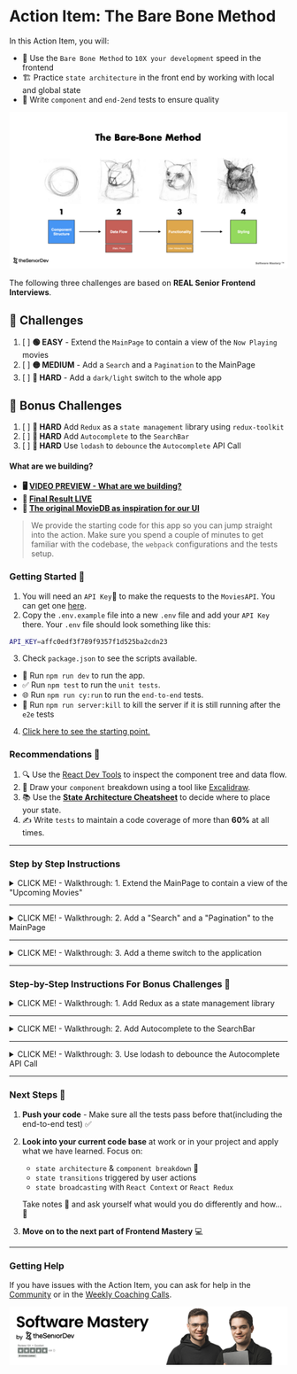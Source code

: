 # Action Item: The Bare Bone Method

In this Action Item, you will:

- 🧱 Use the `Bare Bone Method` to `10X your development` speed in the frontend
- 🏗️ Practice `state architecture` in the front end by working with local and global state
- 🧪 Write `component` and `end-2end` tests to ensure quality

![bare-bone-method](examples/the_bare_bone_method.jpeg)

The following three challenges are based on **REAL Senior Frontend Interviews**.

## 🚀 Challenges

1. [ ] **🟢 EASY** - Extend the `MainPage` to contain a view of the `Now Playing` movies
2. [ ] **🟡 MEDIUM** - Add a `Search` and a `Pagination` to the MainPage
3. [ ] **🔴 HARD** - Add a `dark/light` switch to the whole app

## 🎁 Bonus Challenges

1. [ ] **🔴 HARD** Add `Redux` as a `state management` library using `redux-toolkit`
2. [ ] **🔴 HARD** Add `Autocomplete` to the `SearchBar`
3. [ ] **🔴 HARD** Use `lodash` to `debounce` the `Autocomplete` API Call

#### What are we building?

- **🖥️ [VIDEO PREVIEW - What are we building?](https://www.loom.com/share/ccc78e8f7ce54dfcb198d5fd9531fa70)**
- **📌 [Final Result LIVE](https://bare-bone-final.netlify.app/)**
- **🎨 [The original MovieDB as inspiration for our UI](https://www.themoviedb.org/)**

> We provide the starting code for this app so you can jump straight into the action. Make sure you spend a couple of minutes to get familiar with the codebase, the `webpack` configurations and the tests setup.

### Getting Started 🚀

1. You will need an `API Key`🔑  to make the requests to the `MoviesAPI`. You can get one [here](https://developers.themoviedb.org/3/getting-started/introduction).
2. Copy the `.env.example` file into a new `.env` file and add your `API Key` there. Your `.env` file should look something like this:

```bash
API_KEY=affc0edf3f789f9357f1d525ba2cdn23
```

3. Check `package.json` to see the scripts available.

- 🚀 Run `npm run dev` to run the app.
- ✅ Run `npm test` to run the `unit tests`.
- 🌐 Run `npm run cy:run` to run the `end-to-end` tests.
- 🔌 Run `npm run server:kill` to kill the server if it is still running after the `e2e` tests

4. [Click here to see the starting point.](https://bare-bone-starting-point.netlify.app/)

### Recommendations 📝

1. 🔍 Use the [React Dev Tools](https://chrome.google.com/webstore/detail/react-developer-tools/fmkadmapgofadopljbjfkapdkoienihi?hl=en) to inspect the component tree and data flow.
2. 🎨 Draw your `component` breakdown using a tool like [Excalidraw](https://excalidraw.com/).
3. 📚 Use the **[State Architecture Cheatsheet](https://drive.google.com/file/d/1KtUkq7VfOjmAnH0jbrOScYQuI_7NZHCM/view?usp=sharing)** to decide where to place your state.
4. ✍️ Write `tests` to maintain a code coverage of more than **60%** at all times.

---

### Step by Step Instructions

<details closed>
<summary>CLICK ME! - Walkthrough: 1. Extend the MainPage to contain a view of the "Upcoming Movies"</summary>

### 1. 🟢 EASY - Extend the `MainPage` to contain a view of the `Upcoming` movies

![upcoming-movies](examples/solution_one/upcoming_movies.png)

### 📋 Acceptance Criteria 

1. The `MainPage` should display a section with the `Upcoming Movies` under the `Top Rated` section
2. The style should be the same as the [TrendingNow](src/components/TrendingNow.tsx) or [TopRated](TopRatedMovies.tsx) component - you can just copy one of them
3. Make sure you add the right `data-testid` selectors to make the `end-to-end` tests pass:
![task-one-test_ids](examples/solution_one/task_one_test_ids.png)

#### ✅ Check Your Progress 
You can check your progress by running the `end-to-end` tests for this feature like this:
```bash
npm run cy:task-one
```

##### 💡 **HINT:** Write `unit tests` to maintain a `test code coverage` of more than **60%** at all times. You can check the test coverage by running the following in the terminal: **npm run test:coverage**.

##### 💡 Hint: Use the `Bare Bone Method` :bone: to structure your component and data flow before styling. :art: [Check out how we do that here](https://community.theseniordev.com/c/software-mastery-2023/sections/33088/lessons/105114).

##### 💡 Hint: you might need to extend the [MovieApiClient](src/utils/MovieApiClient.ts) and add a method to fetch a list of the movies upcoming. Check out [the endpoint documentation here](https://developers.themoviedb.org/3/movies/get-upcoming).

### Step-By-Step Instructions - Task 1

#### 1. Copy the `TrendingNow.ts`

1. Change the file name to `UpcomingMovies.ts`
2. Add it to the bottom of [MainPage.tsx](src/views/MainPage.tsx)
3. Update the heading text to "Upcoming Movies" instead of "Trending Now"
5. Updated the content of the component including `data-testid` attributes and `aria-label` to "upcoming" instead of "trending"

#### 2. Add an API call for `upcoming` movies

1. Add a new method to the API client that can fetch the upcoming movies in [MovieApiClient.ts](src/utils/MovieApiClient.ts)
2. Copy and refactor the `getMovieListNowPlaying` method - check the [API Docs](https://developers.themoviedb.org/3/movies/get-upcoming)
3. Clean your code, write unit tests for your component and you are done

#### 3. Apply the `Bare Bone Method` to the component

Although you do not need to apply the `Bare Bone Method` in this first task, this is how it would look like:
![bare-bone-upcoming](examples/solution_one/bare-bone-upcoming.png)

And the in-depth state analysis:
![state-analysis-upcoming](examples/solution_one/error-loading-state-analysis.png)

Our final `Upcoming` component looks like this:
```jsx
import React, { useEffect, useState } from "react";
import styled from "styled-components";

import SimpleMovieCard from "./SimpleMovieCard";
import movieApiClient from "../utils/apiClient";
import { ErrorMessage, PageSection, SectionTitle } from "./styled";
import LoadingIndicator from "./styled/LoadingIndicator";

export default function UpcomingMovies() {
  const [movieListUpcoming, setMovieListUpcoming] = useState<Movie[] | null>(
    []
  );
  const [error, setFetchError] = useState<ApiError | null>(null);
  const [loading, setLoading] = useState<boolean>(true);

  useEffect(() => {
    const fetchMovies = async () => {
      try {
        setLoading(true);
        const data = await movieApiClient.getMovieListUpcoming();
        if ("message" in data) {
          setFetchError({ message: data.message, isError: true });
        } else {
          setMovieListUpcoming(data.results);
        }
      } catch (err) {
        setFetchError({ message: "An error occured.", isError: true });
      } finally {
        setLoading(false);
      }
    };

    fetchMovies();
  }, []);

  if (loading) {
    return (
      <PageSection aria-labelledby="upcoming-movies-now-heading">
        <SectionTitle>Upcoming Movies</SectionTitle>
        <UpcomingContainer>
          <LoadingIndicator data-testid="upcoming-movies-loading" />
        </UpcomingContainer>
      </PageSection>
    );
  }

  if (error) {
    return (
      <PageSection aria-labelledby="upcoming-movies-now-heading">
        <SectionTitle>Upcoming Movies</SectionTitle>
        <UpcomingContainer>
          <ErrorMessage
            data-testid="upcoming-movies-error-message"
            aria-live="polite"
          >
            {error.message}
          </ErrorMessage>
        </UpcomingContainer>
      </PageSection>
    );
  }

  return (
    <PageSection aria-labelledby="upcoming-movies-now-heading">
      <SectionTitle>Upcoming Movies</SectionTitle>
      <UpcomingContainer
        data-testid={"upcoming-movies-container"}
        aria-label="List of upcoming movies"
        role="list"
      >
        {movieListUpcoming?.map((mov) => (
          <SimpleMovieCard
            data-testid={`upcoming-movies-card-${mov.id}`}
            movie={mov}
            key={mov.id}
          />
        ))}
      </UpcomingContainer>
    </PageSection>
  );
}
```

#### 3. Write `unit tests` for your component to keep the `test code coverage` high.

You can check the tests in [src/components/TrendingNow.spec.tsx](src/components/TrendingNow.spec.tsx) as a starting point.

---

#### 🤖 A.I. Tooling Mastery 🤖

Use [ChatGPT](https://chat.openai.com/) to write unit tests, but make sure you proofread the result. Here is a recommended `GPT prompt`:

> Write unit tests for the following component using the AAA pattern, the Given > When > Then for test messages and aim for 100% test coverage: {Component Code HERE}

Use jest and the react-testing-library for the tests.

---

Once you are done, run the `unit` tests:
```bash
npm test
```

And the `end-to-end` tests:
```bash
npm run cy:task-one
```

![end-to-end-pass](examples/solution_one/end-to-end-passed.png)

⚠️ Make sure all the tests pass, commit, and push your code to the main branch.⚠️

#### Task 1 - Solution & Explanation:
- **🖥️ [VIDEO SOLUTION - Adding the Upcoming Movies](https://www.loom.com/share/0208c5f4a3934f48a401de821f4ec31e?sid=2c73f3c0-918d-4bbe-afd2-5cb352eb0dad)**
- **🗂️ [CODE SOLUTION - Adding the Upcoming Movies]** - `git checkout feature/solution-one`

#### 1.2 🎁 BONUS - Refactor and implement the `Container/Presentation Pattern` 🧠

By copying the existing `Trending` component we created a lot of duplicated code. In this bonus task, we will implement the `Container/Presentation Pattern` to reduce the amount of duplicated code:

**🧠 Container/Presentation Pattern:**
![container-presentation-pattern](examples/solution_one/bonus/container-presentation-pattern.png)

**🧠 Container/Presentation Implementation:**
![container-presentation-pattern](examples/solution_one/bonus/container-presentation-pattern-implementation.png)

Break the existing component into two:
- one responsible for fetching data, handling errors and the `loading` state
- another component responsible for displaying data

You can read more about the [container/presentation pattern here](https://www.patterns.dev/react/presentational-container-pattern/).

#### ✅ Check Your Progress 
Make sure the `end-to-end` tests still pass after the refactoring:
```bash
npm run cy:task-one-bonus
```

![task-one-bonus-tests](examples/solution_one/bonus/task-one-bonus-tests.png)

**💡 Tip: You will have to update the `unit tests` as you change the component structure but you do not need to change the `end-to-end tests`.**

**💡 Tip: You can reuse code further with a `custom hook` for `data fetching`.**

#### Solution: Task 1.2

Our `Presenter Component` looks like this:
```jsx
import React from "react";

import SimpleMovieCard from "./SimpleMovieCard";
import LoadingIndicator from "./styled/LoadingIndicator";

import {
  ErrorMessage,
  MovieSliderContainer,
  PageSection,
  SectionTitle,
} from "./styled";

interface MovieSliderProps {
  movieList?: Movie[];
  error?: ApiError | null;
  headingText: string;
  listType?: "upcoming" | "trending" | "top-rated";
  loading?: boolean;
}

export default function MovieSlider({
  movieList,
  error,
  headingText,
  listType,
  loading,
}: MovieSliderProps) {
  if (loading) {
    return (
      <PageSection aria-labelledby={`${listType}-movies-heading`}>
        <SectionTitle>{headingText}</SectionTitle>
        <MovieSliderContainer>
          <LoadingIndicator data-testid={`${listType}-movies-loading`} />
        </MovieSliderContainer>
      </PageSection>
    );
  }

  if (error) {
    return (
      <PageSection aria-labelledby={`${listType}-movies-now-heading`}>
        <SectionTitle>{headingText}</SectionTitle>
        <MovieSliderContainer>
          <ErrorMessage
            data-testid={`${listType}-movies-error-message`}
            aria-live="polite"
          >
            {error.message}
          </ErrorMessage>
        </MovieSliderContainer>
      </PageSection>
    );
  }

  return (
    <PageSection aria-labelledby={`${listType}-movies-heading}`}>
      <SectionTitle>{headingText}</SectionTitle>
      <MovieSliderContainer
        data-testid={`${listType}-movies-container`}
        aria-label={`List of ${movieList} movies`}
        role="list"
      >
        {movieList?.map((movie) => (
          <SimpleMovieCard
            movie={movie}
            key={movie.id}
            data-testid={`${listType}-movies-card-${movie.id}`}
          />
        ))}
      </MovieSliderContainer>
    </PageSection>
  );
}
```

And one of our `Container Component` looks like this:
```jsx
import React, { useEffect, useState } from "react";

import movieApiClient from "../utils/apiClient";
import MovieSlider from "./MovieSlider";

export default function TrendingNow() {
  const [movieListTrending, setMovieListTrending] = useState<Movie[]>(
    []
  );
  const [error, setFetchError] = useState<ApiError | null>(null);
  const [loading, setLoading] = useState<boolean>(true);

  useEffect(() => {
    const fetchMovies = async () => {
      try {
        setLoading(true);
        const data = await movieApiClient.getMovieListNowPlaying();
        if ("message" in data) {
          setFetchError({ message: data.message, isError: true });
        } else {
          setMovieListTrending(data.results);
        }
      } catch (err) {
        setFetchError({ message: "An error occured.", isError: true });
      } finally {
        setLoading(false);
      }
    };

    fetchMovies();
  }, []);

  return (
    <MovieSlider
      movieList={movieListTrending}
      headingText={"Trending Now"}
      error={error}
      loading={loading}
      listType={"trending"}
    />
  );
}
```

### Task 1.2 - Solution & Explanation:
- **🖥️ [VIDEO Explanation - Container/Presentation Pattern](https://www.loom.com/share/55f55bbfbf3a439bab96755ffe384446?sid=ac40e689-b7ee-4bc3-ad31-5d640a63b1bc)**
- **🗂️ [CODE SOLUTION - Container/Presentation Pattern]** - `git checkout feature/solution-one-extension`

</details>

---

<details closed>
<summary>CLICK ME! - Walkthrough: 2. Add a "Search" and a "Pagination" to the MainPage</summary>

### 2. 🟡 MEDIUM - Add a `Search` and a `Pagination` Component to the MainPage

### 📋 Acceptance Criteria 

##### 2.1. Add the missing parts and the functionality to the `SearchBar` component

- an `input` field where the users can type the name of the movie they want to search for
- a `button` that when pressed will cause a re-fetch of the movies that matched the search

[Click here to see the video review of the final feature.](https://www.loom.com/share/d5f5e64bd6b24aa489c88aea3934d180?sid=ba0aa210-2eba-43b8-ac20-8ca43800be3f)

![search-bar-final](examples/solution_two/search-component.png)

##### 2.2. Add a `Pagination` for the list of movies:

- the `pagination` should have a first, next, previous, and last `button`
- clicking on the buttons should cause a re-fetch of the right movie page

![pagination-final](examples/solution_two/pagination-component.png)

#### ✅ Check Your Progress 
Make sure the `end-to-end` tests for the `pagination` and `search` feature pass:
```bash
npm run cy:task-two-pagination
```

And:
```bash
npm run cy:task-two-search
```

##### 💡 Hint: take time to understand where the `pagination state` should live. You might need to "lift the state" to keep your components clean.

##### 💡 Hint: you will need to extend the [MovieApiClient](src/utils/MovieApiClient.ts) to fetch a certain page of movie results. Check out [the endpoint documentation here](https://developers.themoviedb.org/3/search/search-movies).

##### 💡 Hint: Write `unit tests` to maintain a `code coverage` of more than 60% at all times. You can check the test coverage by running the following in the terminal: `npm run test:coverage`.

### 👀 Solution: Task 2 - Add a `Search Component` and a `Pagination Component`

#### 2.1 Bare Bone Method for `Search` and `Pagination`

#### 2.1.1 Bare Bone for the `SearchBar`

![bare-bone-method-search-bar](examples/solution_two/search-bare-bone-method.png)

#### 2.1.2 Bare Bone for the `Pagination`
![pagination](examples/solution_two/pagination.png)
![bare-bone-method-pagination](examples/solution_two/pagination-bare-bone-method.png)

#### 2.1.3 Bare Bone Step 2 - Extracting State and Adding Functionality:
1. Identify the state:
  - **Things That Change** in the UI and synthesize the `essential` state
  - identify any `derived state` if needed

2. Identify the possible `state transitions` as a response to user events:
  - responses to user events like clicks on buttons, typing on input fields or forms submit
  - data lifecycle - fetching data from the `server`, managing the `loading` and `error` state

3. Identify any possible `side effects` need to be done when an `essential state` changes:
  - examples: updating `local storage`, updating cookies, etc
  - if your main framework is `React`, make sure you read ["You might not need an effect"](https://react.dev/learn/you-might-not-need-an-effect)
  - you can use libraries like [React Query](https://tanstack.com/query/v3/) or [useSwr](https://swr.vercel.app/) to avoid `useEffect` for data fetching

#### 2.1.4 Overall State Architecture
![big-picture-state-analysis](examples/solution_two/state-analysis-pagination-search.png)

#### 2.1.5 **🖥️ [VIDEO Explanation - Search & Pagination - Bare Bone Method](https://www.loom.com/share/830843b6dedc44b78e8aaf71efe35a22?sid=ed691a56-7adf-4e68-a996-a0a533cd4aa6)**

#### 2.2 Code Implementation of the `Pagination` and `Search`

##### 2.2.1 Lift the MovieList State to the `MainPage`
![state-lifting](examples/solution_two/lifting_up_state.png)
In [MainPage.tsx](./src/views/MainPage.tsx):
```diff
export default function MainPage() {
  ...
+ const [movieList, setMovieList] = useState<Movie[]>([]);
+ const [error, setFetchError] = useState<ApiError | null>();
+ const [loading, setLoading] = useState<boolean>(true);


+  async function getMovies() {
+    // Set loading to true before the request starts
+    setLoading(true);
+
+    // Fetch the movies from the api
+    const response = await movieApiClient.getMovieList();
+    if ("message" in response) {
+      setFetchError({
+        message: "An error ocurred while fetching the movies",
+        isError: true,
+      });
+    } else {
+      setMovieList(response.results);
+      setTotalPages(response.total_pages);
+    }
+
+    // Set loading to false after the request is finished
+    setLoading(false);
+  }
+
+  // Fetch the movies when the component mounts
+  useEffect(() => {
+    getMovies();
+  }, []);
```

And after that:
- remove the `movieList`, `loading`, and `error` states from the `MovieList` component
- pass `movieList`, `loading`, and `error` as props to the `MovieList` component

This is our new, stateless `MovieList` component:
```jsx
import React from "react";
import styled from "styled-components";

import MovieCard from "./MovieCard";
import { ErrorMessage } from "./styled";
import LoadingIndicator from "./styled/LoadingIndicator";

interface MovieListProps {
  movieList?: Movie[];
  error?: ApiError | null;
  loading?: boolean;
}

export default function MovieList({
  movieList,
  error,
  loading,
}: MovieListProps) {
  if (loading) {
    return (
      <MovieListContainer>
        <LoadingIndicator
          aria-live="polite"
          aria-busy={loading}
          data-testid="main-movie-list-loading"
        />
      </MovieListContainer>
    );
  }

  if (error) {
    return (
      <MovieListContainer>
        <ErrorMessage aria-live="polite" data-testid="main-movie-list-error">
          {error.message}
        </ErrorMessage>
      </MovieListContainer>
    );
  }

  return (
    <MovieListContainer>
      <MovieCardListWrapper role="list" data-testid="movie-list">
        {movieList?.map((movie) => <MovieCard movie={movie} key={movie.id} />)}
      </MovieCardListWrapper>
    </MovieListContainer>
  );
}
```

This is how the props will look like for `MovieList`:
```typescript
interface MovieListProps {
  movieList?: Movie[];
  loading?: boolean;
  error?: ApiError | null;
}
```

##### 2.2.2 Add the `searchTerm` state to `MainPage`:
In [MainPage.tsx](./src/views/MainPage.tsx):

```typescript
export default function MainPage() {
  ...
  const [searchText, setSearchText] = useState<string>("Star Wars");
```

##### 2.2.3 Add a `controlled` input field to the `SearchBar` component:

The `SearchBar` receives its state from its parent and it also receives state update functions that it can bind to user events like typing in the input field or clicking on the search button.

In [SearchBar.tsx](src/components/SearchBar.tsx) extend the `props`:
```typescript
interface SearchBarProps {
  value: string; 
  onChange: (text: string) => void;
  onButtonClick: () => void;
}
```

Our final `SearchBar` component looks like this:
```jsx
import React from "react";
import styled from "styled-components";

import { PrimaryButton } from "./styled";
import backgroundImage from "../assets/search-header.jpeg";

interface SearchBarProps {
  onChange: (text: string) => void;
  onButtonClick: () => void;
  value: string;
}

export default function SearchBar({
  onChange,
  onButtonClick,
  value,
}: SearchBarProps) {
  return (
    <SearchBarContainer>
      <SearchBarTitle>Welcome.</SearchBarTitle>
      <SearchBarSubTitle>
        Millions of movies, TV shows and people to discover. Explore now.
      </SearchBarSubTitle>
      <SearchWrapper>
        <SearchInput
          data-testid="search-input"
          value={value}
          onChange={(event: React.ChangeEvent<HTMLInputElement>) =>
            onChange(event.target.value)
          }
        ></SearchInput>
        <PrimaryButton
          data-testid="search-button"
          onClick={() => onButtonClick()}
        >
          Search
        </PrimaryButton>
      </SearchWrapper>
    </SearchBarContainer>
  );
}

// Styled Components Go At The Bottom
```

##### 2.3 Add State Changes(Transitions) on User Events

In [MainPage.tsx](src/views/MainPage.tsx) extend the props:
```jsx
  function onSearchButtonClick() {
    // what do we want to happen when the users click on the search button
    getMovies();
  }

  function onChangeSearchText(text: string) {
    // what do we want to happen when the user types in the input field
    setSearchText(text);
  }

  return(
    ...
    <SearchBar 
      onChange={onChangeSearchText} 
      value={searchText} 
      onButtonClick={onSearchButtonClick} 
      />
    ...
  )
```

And extend `getMovies` to use the `searchTerm`:
```diff
  async function getMovies(searchText:string) {
    // Set loading to true before the request starts
    setLoading(true);

    // Fetch the movies from the API
-    const response = await movieApiClient.getMovieList();
+    const response = await movieApiClient.getMovieList(searchText, 1);
    if ("message" in response) {
      setFetchError({
        message: "An error ocurred while fetching the movies",
        isError: true,
      });
    } else {
      setMovieList(response.results);
      setTotalPages(response.total_pages);
    }

    // Set loading to false after the request is finished
    setLoading(false);
  }

  // Fetch the movies when the component mounts
  useEffect(() => {
-    getMovies();
+    getMovies(searchText);
  }, []);

  // Update all the calls to getMovies()
  function onSearchButtonClick() {
-    getMovies();
+    getMovies(searchText);
  }
```

And extend the `getMovieListMethod` to accept `searchText`:
```typescript
  async getMovieList(
    searchText
  ): Promise<ApiResponse<Movie> | ApiError> {
    const url = `${this.apiUrl}/search/movie?query=${searchText}&page=1&api_key=${this.apiKey}`;
    return this.fetchFromApi<ApiResponse<Movie>>(url);
  }
```

**You can now test manually, that whenever you change the search text, you see new movies appear.**

##### 2.4 Add a `currentPage` state to the `MainPage` to model the `Pagination`:

We need both: 
- a `currentPage` state that can be changed by the user
- a `lastPage` state that comes from the `API`

```typescript
    const [currentPage, setCurrentPage] = useState<number>(currentPageParam);
    const [totalPages, setTotalPages] = useState<number>(1);
```

##### 2.5 Create a `Pagination` component:

###### `Pagination UI/UX`
- this is what you will usually receive from a designer or interview task
![pagination](examples/solution_two/pagination.png)

###### Bare Bone for the `Pagination`
![pagination-bare-bone](examples/solution_two/pagination-bare-bone-method.png)

1. Receives the value of 
  - `currentPage`
  - `lastPage`
  -  state transition for `currentPage` --> `onPageChange`

2. Renders the `<buttons>` that control the `pagination`:
  - next -> calls `onPageChange()` with `currentPage + 1`
  - prev -> calls `onPageChange()` with `currentPage - 1`
  - first -> calls `onPageChange()` with `1`
  - last -> calls `onPageChange()` with `lastPage`


Our final `Pagination` component looks like this:
```typescript
import React from "react";
import styled from "styled-components";

interface PaginationProps {
  currentPage: number;
  onPageChange: (page: number) => void;
  lastPage: number;
}

export default function Pagination({
  currentPage,
  onPageChange,
  lastPage,
}: PaginationProps) {
  return (
    <PaginationContainer>
      <PaginationButton
        data-testid="btn-first"
        disabled={currentPage === 1}
        onClick={() => onPageChange(1)}
      >
        first
      </PaginationButton>
      <PaginationButton
        data-testid="btn-previous"
        disabled={currentPage === 1}
        onClick={() => onPageChange(currentPage - 1)}
      >
        previous
      </PaginationButton>
      <PaginationNumber>{currentPage}</PaginationNumber>
      <PaginationButton
        data-testid="btn-next"
        disabled={currentPage === lastPage}
        onClick={() => onPageChange(currentPage + 1)}
      >
        next
      </PaginationButton>
      <PaginationButton
        data-testid="btn-last"
        disabled={currentPage === lastPage}
        onClick={() => onPageChange(lastPage)}
      >
        last
      </PaginationButton>
    </PaginationContainer>
  );
}

const PaginationNumber = styled.div`
  font-weight: 700;
  justify-content: center;
  font-size: 20px;
  align-items: center;
  padding-right: 20px;
  padding-left: 20px;
`;

const PaginationContainer = styled.div`
  display: flex;
  justify-content: center;
  max-width: 600px;
  margin: auto;
  align-items: center;
  padding-top: 20px;
`;


const PaginationButton = styled.button`
  height: 40px;
  display: flex;
  width: 200px;
  background-color: #0984e3;
  border-color: #0984e3;
  color: white;
  font-weight: 700;
  font-size: 0.8rem;
  justify-content: center;
  align-items: center;
  border-width: 0px;
  margin-right: 4px;
  margin-left: 4px;
  text-transform: uppercase;
  &:hover {
    background-color: #0984e3;
    cursor: pointer;
  }
  &:disabled {
    background-color: grey;
    cursor: normal;
  }
`;
```

Add the `Pagination` to the `MainPage` and pass down the props it needs:
```typescript
interface PaginationProps {
  currentPage: number;
  onPageChange: (page: number) => void;
  lastPage: number;
}
```

And update the user event handlers to reset the page when the users click on the search button:
```diff
  useEffect(() => {
-    getMovies(searchText);
+    getMovies(searchText, currentPage);
  }, []);

  function onSearchButtonClick() {
    // what do we want to happen when the users click on the search button
+    setCurrentPage(1);
-    getMovies(searchText);
+    getMovies(searchText, 1);
  }

  function onChangeSearchText(text: string) {
    // what do we want to happen when the user types in the input field
    setSearchText(text);
  }

+ function onPageChange(page: number) {
+   setCurrentPage(page);
+   getMovies(searchText, page);
+ }
```

Finally, update the `getMoviesFunction` to use `page` argument:
```diff
-  async function getMovies(searchText:string) {
+  async function getMovies(searchText:string, currentPage:number) {
    // Set loading to true before the request starts
    setLoading(true);

    // Fetch the movies from the API
-    const response = await movieApiClient.getMovieList(searchText);
+    const response = await movieApiClient.getMovieList(searchText, currentPage);
    if ("message" in response) {
      setFetchError({
        message: "An error ocurred while fetching the movies",
        isError: true,
      });
    } else {
      setMovieList(response.results);
      setTotalPages(response.total_pages);
    }

    // Set loading to false after the request is finished
    setLoading(false);
  }
```

And the API call in `MovieApiClient.tsx`:
```diff
  async getMovieList(
    searchText = "star wars",
    currentPage = 1
  ): Promise<ApiResponse<Movie> | ApiError> {
-    const url = `${this.apiUrl}/search/movie?query=${searchText}&page=1&api_key=${this.apiKey}`;
+    const url = `${this.apiUrl}/search/movie?query=${searchText}&page=${currentPage}&api_key=${this.apiKey}`;
    return this.fetchFromApi<ApiResponse<Movie>>(url);
  }
```

##### 2.6 Connect the `currentPage` and `searchTerm` to the URL

This is very useful when we want to send users to a page with prefilled search terms from let's say an email campaign. To achieve it we need to:

1. Read the `URL params` and seek initial values for our state parameters
2. Update the `URL params` when the `searchTerm` or the `currentPage` change

![app-url-parameters](examples/solution_two/url-examples.png)

###### 2.7.1 Read the URL params and use them as initial values
Reading the `URL `params` and setting initial values for our state parameters. In [MainPage.tsx](src/views/MainPage.tsx):
```diff
export default function MainPage() {
   // Getting the search params from the url
+  const [searchParams, setSearchParams] = useSearchParams();
+  const searchInputParam = searchParams.get("search") || "";
+  const currentPageParam = Number(searchParams.get("page")) || 1;

  // Use the params as initial values for our state
-  const [currentPage, setCurrentPage] = useState<number>(1);
-  const [searchText, setSearchText] = useState<string>("Star Wars");
+  const [currentPage, setCurrentPage] = useState<number>(currentPageParam);
+  const [searchText, setSearchText] = useState<string>(searchInputParam);

  const [movieList, setMovieList] = useState<Movie[]>([]);
  // REST of the component
```

###### 2.7.2 Update the `searchParams` when we fetch the movies to keep it synchronized. In [MainPage.tsx](src/views/MainPage.tsx):
```diff
  async function getMovies(searchText:string, currentPage:number) {
    // Set loading to true before the request starts
    setLoading(true);

    // Fetch the movies from the api
    const response = await movieApiClient.getMovieList(searchText, currentPage);
    if ("message" in response) {
      setFetchError({
        message: "An error ocurred while fetching the movies",
        isError: true,
      });
    } else {
      setMovieList(response.results);
      setTotalPages(response.total_pages);
    }

    // Set loading to false after the request is finished
    setLoading(false);

+   // Update the url with the new search params
+   setSearchParams({ search: searchText, page: currentPage.toString() });
  }
```

Our final `MainPage.tsx` component looks like this:
```jsx
import React, { useEffect, useState } from "react";
import { useSearchParams } from "react-router-dom";

import MovieList from "../components/MovieList";
import Pagination from "../components/Pagination";
import SearchBar from "../components/SearchBar";
import { PageContainer } from "../components/styled";
import movieApiClient from "../utils/apiClient";
import TrendingNow from "../components/TrendingNow";
import Upcoming from "../components/UpcomingMovies";
import TopRated from "../components/TopRatedMovies";

export default function MainPage() {
  // Getting the search params from the url
  const [searchParams, setSearchParams] = useSearchParams();
  const searchInputParam = searchParams.get("search") || "Star Wars";
  const currentPageParam = Number(searchParams.get("page")) || 1;

  const [currentPage, setCurrentPage] = useState<number>(currentPageParam);
  const [movieList, setMovieList] = useState<Movie[]>([]);
  const [error, setFetchError] = useState<ApiError | null>();
  const [loading, setLoading] = useState<boolean>(true);
  const [totalPages, setTotalPages] = useState<number>(1);
  const [searchText, setSearchText] = useState<string>(searchInputParam);

  async function getMovies() {
    // Set loading to true before the request starts
    setLoading(true);

    // Fetch the movies from the api
    const response = await movieApiClient.getMovieList(searchText, currentPage);
    if ("message" in response) {
      setFetchError({
        message: "An error ocurred while fetching the movies",
        isError: true,
      });
    } else {
      setMovieList(response.results);
      setTotalPages(response.total_pages);
    }

    // Set loading to false after the request is finished
    setLoading(false);

    // Update the url with the new search params
    setSearchParams({ search: searchText, page: currentPage.toString() });
  }

  // Fetch the movies when the component mounts
  useEffect(() => {
    getMovies();
  }, []);

  
  function onSearchButtonClick() {
    setCurrentPage(1);
    getMovies();
  }

  function onChangeSearchText(text: string) {
    setSearchText(text);
  }

  function onPageChange(page: number) {
    setCurrentPage(page);
    getMovies();
  }

  return (
    <PageContainer>
      <SearchBar onChange={onChangeSearchText} value={searchText} onButtonClick={onSearchButtonClick} />
      <MovieList movieList={movieList} error={error} loading={loading}/>
      <Pagination
        currentPage={currentPage}
        lastPage={totalPages}
        onPageChange={onPageChange}
      />
      <TrendingNow />
      <TopRated />
      <Upcoming/>
    </PageContainer>
  );
}
```

> Note: You might be tempted to use React Effects to simplify the state changes but beware you might not need an effect. This is important in live coding interviews with React, [make sure you read more about it here](https://react.dev/learn/you-might-not-need-an-effect).

###  🎁 Bonus: 2.7 Trigger Search on Enter

#### 📋 Acceptance Criteria 
- Enable users to initiate a search by pressing the `Enter` key in the search input field.

#### Solution
In your `SearchBar` component, add an `onKeyPress` event handler to the search input. Check if the pressed key is the Enter key.
If it is, trigger the search function.

```diff
// in the component
+const handleKeyPress = (event) => {
+  if (event.key === 'Enter') {
+    onButtonClick(); // TODO: you can change the prop name to onSearch
+  }
+};

// In the render method
<SearchInput
+  onKeyPress={handleKeyPress}
  // other props
/>
```

#### ✅ Check Your Progress 
Make sure the `end-to-end` tests for the `pagination` and `search` feature pass:
```bash
npm run cy:task-two-pagination
```

And:
```bash
npm run cy:task-two-search
```

**You will need to set the right `data-testid` attribute on the `UI` elements in order for the tests to pass. You can check the [pagination end-to-end test file](cypress/e2e/task_2_pagination.cy.ts) or the [search end-to-end test file](cypress/e2e/task_2_search_bar.cy.ts) to see the selectors used and add them to your components.**

### 👀 Task 2 - Code Solution & Video Explanation:
- **🖥️ [VIDEO Explanation - Search & Pagination - Bare Bone Method](https://www.loom.com/share/830843b6dedc44b78e8aaf71efe35a22?sid=63234811-909a-49fe-92e1-a2e30559bec8)**
- **🖥️ [VIDEO Explanation - Search & Pagination - Code Implementation](https://www.loom.com/share/9161fef05c0a491f9b7a22b88b338baf?sid=88ba61c8-40da-492d-836f-ce51cfdbde9c)**
- **🗂️ CODE SOLUTION - Search & Pagination** - `git checkout feature/solution-two`

</details>

---

<details closed>
<summary>CLICK ME! - Walkthrough: 3. Add a theme switch to the application</summary>

### 3. 🔴 HARD -  Add a global theme switch to the application

### 📋 Acceptance Criteria 

1. In the `Header`, add a dropdown that will change the theme of the whole website
2. All the components should switch color to match the `dark/light` mode
3. The theme choice should be persisted in `localStorage`
4. BONUS: use a `complex state machine` for the theme state like `useReducer`, `immer.js` or `x-state`

> Light-on-dark color scheme —also called black mode, dark mode, dark theme, night mode, or lights-out (mode)— is a color scheme that uses light-colored text, icons, and graphical user interface elements on a dark background. -- Wikipedia

https://www.loom.com/share/1ec3631f555f44e48c31be0813d3e41e?sid=806949da-c5d8-4ced-bfdc-7e3a4eca791c

![dark-mode-switch-final](examples/solution_three/header-with-toggle.png)

**Light Mode:**
![light-mode](examples/solution_three/light-mode.png)

**Dark Mode:**
![dark-mode](examples/solution_three/dark-mode.png)

#### ✅ Check Your Progress 
Make sure the `end-to-end` tests for the pagination feature pass:
```bash
npm run cy:task-three-theme
```

##### 💡 Hint: take time to understand where the state of the dark mode will live and how you will distribute it to all the components.

##### 💡 Hint: although we leave the choice up to you, we recommend a lightweight state management solution like `React.Context`.

### 👀 Solution: Task 3 - Add a Dark Mode Switch
We will start by analyzing what state we need to implement the feature and where the state should live.

![theme-state-analysis](examples/solution_three/theme-state-analysis.png)

### 3.1 🖥️ Bare Bone Method + State Analysis - Theme Switch
https://www.loom.com/share/1b4c35db1e44434c82f81a9b79dc1c43?sid=8771b4b4-b328-4e34-9942-24b8573d84e3

#### Solution Steps
1. Setup `React.Context` and Model the Theme
   - Make sure you read ["Before you use Context"](https://react.dev/learn/passing-data-deeply-with-context#before-you-use-context) to understand the drawbacks of `Context`
   - Check out [`React.Context` documentation](https://react.dev/learn/passing-data-deeply-with-context)
   - Choose a Data Structure for your `Theme`, see the one we chose below
   - Initialize and build a `Context Provider`(the root component that will contain the state that Context will broadcast)
2. Use `Context` to change the theme
   - connect an event handler(user clicks on toggle button) to a context action(toggle theme)
3. Connect components to `Context`
   - identify the components that need to change theme and connect them to context so they update when the state in Context changes
    
### 3.2  Detailed Code Examples
You can find the complete solution by switching to the solution branch: `git checkout feature/solution-three`

#### 1. Setup `React.Context`
1.0 Create a new folder `src/store` and a new file in it called `DarkModeContext.tsx`

1.1. Choose your main theme colors or just copy ours. In `src/store/DarkModeContext.tsx`:
```typescript
// Theme Names
export enum ThemeName {
  LIGHT = "light",
  DARK = "dark",
}

// The theme is composed of three colors
export type Theme = {
  foreground: string;
  background: string;
  background_secondary: string;
};

export const themeList: Record<string, Theme> = {
  light: {
    foreground: "#2d3436",
    background: "#dfe6e9",
    background_secondary: "#ffffff",
  },
  dark: {
    foreground: "#2d3436",
    background: "#2d3436",
    background_secondary: "#636e72",
  },
};
```

https://www.loom.com/share/ac3aab701bc843768cc52346d9bcee03?sid=5e42b6fa-d1f0-4f22-a866-8c06fc7eb937

![theme-state](examples/solution_three/theme_state.png)

1.2. Set up our `theme context`. We need two things for that:
   - the data/state that will live in the `context` - the active theme
   - a way to update that data/state
   - a provider component that will contain the state in Context

Video Review of the `React.Context` setup:
https://www.loom.com/share/fa9c3157cee3492286e9329ded12d822

1.2.1 Initial Declaration of the `Context`. In `src/store/DarkModeContext.tsx`:
```typescript
export const DarkModeContext = React.createContext({
  theme: themeList.light,
  toggleTheme: (): void => {},
});
```

1.2.2 Provider Declaration and State Initialization. In `src/store/DarkModeContext.tsx`
```jsx
// Context Provider Props
interface DarkModeProviderProps {
  props?: React.HTMLProps<HTMLElement>;
  children?: React.ReactNode;
}

// our Context Provider that will wrap our app
export default const DarkModeProvider: React.FC<DarkModeProviderProps> = ({ children }) => {
  // state is store here
  const [activeTheme, setActiveTheme] = useState(themeList.light);

  return (
    // State is broadcasted here by the provider
    <DarkModeContext.Provider
      value={{
        theme: activeTheme,
        toggleTheme: () => {
          if (activeTheme === themeList.dark) {
            setActiveTheme(themeList.light);
          } else {
            setActiveTheme(themeList.dark);
          }
        }
      }}
    >
      {children}
    </DarkModeContext.Provider>
  );
};
```
1.2.3 Add the provider at the root level of our component tree. In `App.tsx`:
```diff
import React from "react";
import { BrowserRouter as Router, Routes, Route } from "react-router-dom";

import MainPage from "./views/MainPage";
import MoviePage from "./views/MoviePage";
import Footer from "./components/Footer";
import Header from "./components/Header";
import AppContainer from "./components/styled/AppContainer";
import ScrollToTop from "./components/ScrollToTop";
+import DarkModeProvider from "./store/DarkModeContext";

export default function App() {
  return (
+    <DarkModeProvider>
      <AppContainer>
        <Router>
          <Header></Header>
          <Routes>
            <Route path="/" element={<MainPage />} />
            <Route path="/movie/:id" element={<MoviePage />}></Route>
          </Routes>
          <ScrollToTop />
        </Router>
        <Footer></Footer>
      </AppContainer>
+    </DarkModeProvider>
  );
}
```

Now, any component in our component tree can subscribe to Context and either receive the `theme` state or make changes to the state by calling `toggleTheme`.
#### 2. Use Context to Change the Theme
##### 2.1 Create a new toggle component and add it to the `Header`

We used the package [react-toggle](https://www.npmjs.com/package/react-toggle) to go faster. Make sure you also include the CSS styles of the package to get the exact look and feel. In `src/components` create a new file, `DarkModeToggle.tsx` and add to it:
```jsx
import React from "react";
import Toggle from "react-toggle";
import styled from "styled-components";
import "react-toggle/style.css"

export default function DarkModeToggle() {
  const context = useContext(DarkModeContext);

  return (
    <ToggleContainer>
      <Toggle
        data-testid="dark-mode-toggle"
      />
      <ToggleLabel>Dark Mode</ToggleLabel>
    </ToggleContainer>
  );
}

const ToggleContainer = styled.div`
  display: flex;
  justify-content: center;
  align-items: center;
`;

const ToggleLabel = styled.span`
  margin-left: 10px;
`;
```

The add the toggle to our `Header.tsx`:
```diff
export default function Header() {
  const {theme} = useContext(DarkModeContext);

  return (
    <HeaderContainer $backgroundColor={theme.foreground} $color={theme.foreground}>
      <HeaderWrapper role="navigation" aria-label="Movie App">
        <HeaderLink to="/">
          <HeaderHeading>The Movie App</HeaderHeading>
        </HeaderLink>
+        <DarkModeToggle></DarkModeToggle>
-        <HeaderLink
-          to="https://theseniordev.com"
-          target="_blank"
-          data-testid="header-logo"
-        >
-          <HeaderLogo src={logo} alt="theSeniorDev"></HeaderLogo>
-        </HeaderLink>
      </HeaderWrapper>
    </HeaderContainer>
  );
}
```

#####  2.2 Connect the Toggle to Context and make it change color when the theme is changed:
```diff
import React, { useContext } from "react";
import Toggle from "react-toggle";
import styled from "styled-components";
import "react-toggle/style.css"
+import { DarkModeContext, themeList } from "../store/context";

export default function DarkModeToggle() {
+ const context = useContext(DarkModeContext);

  return (
    <ToggleContainer>
      <Toggle
        data-testid="dark-mode-toggle"
+       defaultChecked={context.theme === themeList.dark}
+       onChange={context.toggleTheme}
      />
-     <ToggleLabel>Dark Mode</ToggleLabel>
+     <ToggleLabel $color={context.theme.background_secondary}>Dark Mode</ToggleLabel>
    </ToggleContainer>
  );
}

const ToggleContainer = styled.div`
  display: flex;
  justify-content: center;
  align-items: center;
`;

+interface ToggleLabelProps {
+  $color: string;
+}

+const ToggleLabel = styled.span<ToggleLabelProps>`
   margin-left: 10px;
+  color: ${(props) => props.$color};
`;
```

#### 3. Connect (styled)components to Context
Now that the theme switch works, we just need to connect to `Context` all the other components and make their styles dynamic. Not all components have to switch colors when a theme change happens.

**Here we leverage the `HOC` pattern and `JSS` to create dynamic components that can change styles depending on their props.**

**⚠️ You will need to use [transient props](https://styled-components.com/docs/api#transient-props) with `styled-components` so your custom props do not get passed down to the ReactDOM element as they are not native HTML props.** 

See an example with the `AppContainer`:

```typescript
import React, { useContext } from "react";
import styled from "styled-components";
import { DarkModeContext } from "../../store/context";

interface AppContainerRawProps {
  $backgroundColor: string;
}

const AppContainerRaw = styled.div<AppContainerRawProps>`
  display: flex;
  justify-content: center;
  align-items: center;
  flex-direction: column;
  background-color: ${(props) => props.$backgroundColor};
  margin-top: 68px;
`;

export default function AppContainer({
  children,
  ...props
}: React.ComponentPropsWithoutRef<"div">) {
  const context = useContext(DarkModeContext);
  return (
    <AppContainerRaw {...props} $backgroundColor={context.theme.background} data-testid="app-container">
      {children}
    </AppContainerRaw>
  );
}
```

### Solutions
- **🖥️ [VIDEO SOLUTION - 3.0 State Analysis](https://www.loom.com/share/1b4c35db1e44434c82f81a9b79dc1c43?sid=8771b4b4-b328-4e34-9942-24b8573d84e3)**
- **🖥️ [VIDEO SOLUTION - 3.1 Code Implementation Overview](https://www.loom.com/share/fa9c3157cee3492286e9329ded12d822)**
- **🗂️ CODE SOLUTION - Adding Dark Mode Switch - `git checkout feature/solution-three`**
</details>

---

### Step-by-Step Instructions For Bonus Challenges 🎁

<details closed>
<summary>CLICK ME! - Walkthrough: 1. Add Redux as a state management library</summary>

### 1. 🔴 HARD - Add `Redux` as a state management library

**Redux** was the first third-party library for **complex state management** in React. Here is a basic explanation of how it works:
![redux-basics](examples/solution_four/redux-essentials.gif)

Redux main elements:
- State - the state components can subscribe to
- Actions - actions are dispatched when a state update is needed
- Reducers - `pure functions` that compute the state transition/change to be made from the current state and the action

### 📋 Acceptance Criteria 
Follow the steps [here](https://redux-toolkit.js.org/tutorials/quick-start) to set up `redux-toolkit` for our application.

1. Create a new `store` for the theme
2. Connect the theme toggle to `Redux` instead of `React.Context`

https://www.loom.com/share/2bf459b933e845efaa43a05230ff2111?sid=877d12d4-6be1-4b81-9089-185f1781ba3e

#### ✅ Check Your Progress 
Make sure the `end-to-end` tests for the theme feature pass after switching the code to use `redux`:
```bash
npm run cy:task-three-theme
```

![state-analysis-redux](examples/react-redux-theme.png)

### Step by Step
1. Install `redux-toolkit`:

```bash
npm install @reduxjs/toolkit react-redux
```

2. Add a `Store` in [src/store/redux/store.ts]:

```typescript
import { configureStore } from "@reduxjs/toolkit";
import themeReducer from "./themeSlice";

export const store = configureStore({
  reducer: { themeReducer },
  devTools: process.env.NODE_ENV !== "production", // enable Redux DevTools
});

// Infer the `RootState` and `AppDispatch` types from the store itself
export type RootState = ReturnType<typeof store.getState>;
// Inferred type: {posts: PostsState, comments: CommentsState, users: UsersState}
export type AppDispatch = typeof store.dispatch;
```

And move the theme data to a specific file, `src/store/theme.ts`:
```typescript
export enum ThemeName {
  LIGHT = "light",
  DARK = "dark",
}

export type Theme = {
  name: ThemeName;
  foreground: string;
  background: string;
  background_secondary: string;
};

export const themeList: Record<string, Theme> = {
  light: {
    name: ThemeName.LIGHT,
    foreground: "#2d3436",
    background: "#dfe6e9",
    background_secondary: "#ffffff",
  },
  dark: {
    name: ThemeName.DARK,
    foreground: "#dfe6e9",
    background: "#2d3436",
    background_secondary: "#636e72",
  },
};
```

3. Add a `ThemeSlice` in [src/store/redux/themeReducer.ts]:
```typescript
import { createSlice } from "@reduxjs/toolkit";
import { Theme, ThemeName, themeList } from "../theme";

export interface ThemeState {
  theme: Theme;
}

const initialState: ThemeState = {
  theme: themeList.light,
};

export const themeSlice = createSlice({
  name: "theme",
  initialState,
  reducers: {
    toggleTheme: (state: ThemeState) => {
      // pure function
      if (state.theme.name === ThemeName.LIGHT) {
        state.theme = themeList.dark;
      } else {
        state.theme = themeList.light;
      }
    }
  }
});

// Action creators are generated for each case reducer function
export const { toggleTheme } = themeSlice.actions;

export default themeSlice.reducer;
```

And add the Redux `Provider` to your app so you can use it in your `Components`:

```diff
import MoviePage from "./views/MoviePage";
import Footer from "./components/Footer";
import Header from "./components/Header";
import { DarkModeContext, Theme, themeList, ThemeName } from "./store/context";
import { DarkModeContext } from "./store/context";
import AppContainer from "./components/styled/AppContainer";
import { Theme, themeList, ThemeName } from "./store/theme";

// redux
+ import { store } from "./store/reduxStore/store";
+ import { Provider } from "react-redux";

export default function App() {

  return (
+     <Provider store={store}>
        <AppContainer>
          <Header></Header>
          <Router>
            <Routes>
              <Route path="/" element={<MainPage />} />
              <Route path="/movie/:id" element={<MoviePage />}></Route>
            </Routes>
          </Router>
          <Footer></Footer>
        </AppContainer>
+     </Provider>
    </DarkModeContext.Provider>
  );
}
```

And use both `Actions` and the `Store` in your components. In [src/components/DarkModeToggle.tsx](src/components/DarkModeToggle.tsx):
```diff
import React, { useContext } from "react";
import Toggle from "react-toggle";
import styled from "styled-components";
_import { DarkModeContext, themeList, ThemeName } from "../store/context";
+import { useDispatch, useSelector } from "react-redux";
+import { themeList } from "../store/theme";
+import { ThemeState, toggleTheme } from "../store/redux/themeSlice";

export default function DarkModeToggle() {
- const { theme, toggleTheme } = useContext(DarkModeContext);
+  const theme = useSelector((state: ThemeState) => state.theme);
+  const dispatch = useDispatch();

  return (
    <ToggleContainer>
      <Toggle
-       defaultChecked={context.theme === themeList.dark}
+       defaultChecked={theme === themeList.dark}
        onChange={() => {
+          dispatch(toggleTheme());
        }}
      />
      ...
      <ToggleLabel>Dark Mode</ToggleLabel>
    </ToggleContainer>
  );
```

#### ✅ Check Your Progress 
Make sure the `end-to-end` tests for the theme feature pass after switching the code to use `redux`:
```bash
npm run cy:task-three-theme
```

#### 🧩 Solution
https://www.loom.com/share/8f131d4d4fd9417997293cd69483ccca?sid=d92f8aa8-f5f4-45d4-9865-157677c899de

You can see our solution on this branch:
```bash
git checkout feature/solution-four-react-redux
```
</details>

--- 

<details closed>
<summary>CLICK ME! - Walkthrough: 2. Add Autocomplete to the SearchBar</summary>

### 2. 🔴 HARD - Add Autocomplete to the SearchBar

### 📋 Acceptance Criteria 

2.1 Implement an autocomplete feature for the search input

- As the user types in the search field, show suggestions based on the input.
- The suggestions should be a list of movie titles fetched from the API.

https://www.loom.com/share/f12e7dd2e6a947bb977b3869941a820c?sid=9fdc73b9-aac0-418a-bfbf-2a4698799e8a

![autocomplete](examples/solution_five/autocomplete-example.gif)

#### Solution: Bonus Task 2.1 - Add Autocomplete

##### Bare Bone Method for the Autocomplete
![bare-bone-autocomplete](examples/solution_five/bare-bone-method-autocomplete.png)

https://www.loom.com/share/6ab5cfdaa2a64cbc80038060cebe9d7c?sid=966e0263-4816-4cd2-a7a0-67689f80542f

##### Step by Step
1. Modify the SearchBar component to include the new state variable `suggestions`, which will hold the list of suggested movie titles.
```typescript
  // In MainPage.tsx
  const [suggestions, setSuggestions] = useState<string[]>([]);
```

2. Create a new function `getSuggestions` in the MainPage component that will call the `MovieAPI` to fetch movie suggestions based on the current search text.
```typescript
  // In MainPage.tsx
  async function getSuggestions() {
    const response = await movieApiClient.getMovieList(searchText);
    if ("message" in response) {
      setFetchError({
        message: "An error ocurred while fetching the movies",
        isError: true,
      });
    } else {
      setSuggestions(response.results.map((movie) => movie.title));
    }
  }
```

3. Update the onChange handler in the `MainPage` to call `getSuggestions`
```typescript
 function onChangeSearchText(text: string) {
    if(text === "") {
      setSuggestions([]);
      setSearchText("");
    }else{
      setSearchText(text);
      getSuggestions();
    }
  }
```

4. Render the suggestions as a dropdown list below the search input field in the SearchBar component.
```jsx
  // In SearchBar.tsx
        <SearchInputWrapper>
          <SearchInput
            id="search-bar-input"
            data-testid="search-input"
            $color={context.theme.foreground}
            $backgroundColor={context.theme.background}
            value={value}
            onChange={(event) => onChange(event.target.value)}
            onKeyDown={handleKeyPress}
            placeholder="Search for a movie, tv show, person......"
            onKeyDownCapture={(event) => {
              onChange(event.currentTarget.value);
            }}
          ></SearchInput>
          {suggestions.length > 0 && (
            <SuggestionContainer ref={ref}>
              {suggestions.map((suggestion: string) => (
                <Suggestion
                  onClick={(() => (onSuggestionClick(suggestion)))}
                  key={suggestion}
                >
                  {suggestion}
                </Suggestion>
              ))}
            </SuggestionContainer>
          )}
        </SearchInputWrapper>
```

5. Ensure that selecting a suggestion updates the search text and triggers the movie search. Our final SearchBar component looks like this:
```tsx
import React, {
  ChangeEventHandler,
  useContext,
  useEffect,
  useRef,
  useState,
} from "react";
import styled from "styled-components";
import chroma from "chroma-js";

import PrimaryButton from "../components/styled/PrimaryButton";
import { DarkModeContext } from "../store/context";
import backgroundImage from "../assets/search-header.jpeg";

interface SearchBarProps {
  onButtonClick: () => void;
  onChange: (text: string) => void;
  value: string;
  suggestions: string[];
  setSuggestions: (suggestions: string[]) => void;
  onSuggestionClick: (suggestion: string) => void;
}

export default function SearchBar({
  onChange,
  onButtonClick,
  value,
  suggestions,
  setSuggestions,
  onSuggestionClick,
}: SearchBarProps) {
  const context = useContext(DarkModeContext);
  const ref = useRef<HTMLDivElement>(null);

  const handleKeyPress = (event: React.KeyboardEvent) => {
    if (event.key === "Enter") {
      onButtonClick();
    }
  };

  const onSuggestionsClick = (suggestion: string) => {
    onChange(suggestion);
    onButtonClick();
  }

  useEffect(() => {
    function handleClickOutside(event: MouseEvent) {
      // Type assertion to ensure the target is a Node
      const target = event.target as Node;
  
      if (ref.current && !ref.current.contains(target)) {
        setSuggestions([]);
      }
    }

    // Bind the event listener
    document.addEventListener("mousedown", handleClickOutside);
    return () => {
      // Unbind the event listener on clean up
      document.removeEventListener("mousedown", handleClickOutside);
    };
  }, [ref]);

  return (
    <SearchBarContainer>
      <SearchBarTitle color={"#dfe6e9"}>Welcome.</SearchBarTitle>
      <SearchBarSubTitle color={"#dfe6e9"}>
        Millions of movies, TV shows and people to discover. Explore now.
      </SearchBarSubTitle>
      <SearchWrapper>
        <SearchInputWrapper>
          <SearchInput
            id="search-bar-input"
            data-testid="search-input"
            $color={context.theme.foreground}
            $backgroundColor={context.theme.background}
            value={value}
            onChange={(event) => onChange(event.target.value)}
            onKeyDown={handleKeyPress}
            placeholder="Search for a movie, tv show, person......"
            onKeyDownCapture={(event) => {
              onChange(event.currentTarget.value);
            }}
          ></SearchInput>
          {suggestions.length > 0 && (
            <SuggestionContainer ref={ref}>
              {suggestions.map((suggestion: string) => (
                <Suggestion
                  onClick={(() => (onSuggestionClick(suggestion)))}
                  key={suggestion}
                >
                  {suggestion}
                </Suggestion>
              ))}
            </SuggestionContainer>
          )}
        </SearchInputWrapper>
        <PrimaryButton onClick={onButtonClick} data-testid="search-button">
          Search
        </PrimaryButton>
      </SearchWrapper>
    </SearchBarContainer>
  );
}

const Suggestion = styled.button`
  width: 100%;
  text-align: left;
  border: none;
  font-weight: 300;
  padding-bottom: 7px;
  padding-top: 7px;
  padding-left: 10px;
  &:hover {
    cursor: pointer;
    background-color: #6c5ce7;
    color: white;
  }
`;

const SuggestionContainer = styled.div`
  display: flex;
  justify-content: flex-start;
  flex-direction: column;
  position: absolute;
  top: 40px;
  width: calc(100% - 10px);
  border-radius: 5px;
  border: 1px solid grey;
`;

const SearchInputWrapper = styled.div`
  display: flex;
  justify-content: flex-start;
  flex-direction: column;
  position: relative;
  width: 100%;
`;

const SearchBarContainer = styled.div`
  height: 300px;
  display: flex;
  width: 100%;
  justify-content: center;
  align-items: flex-start;
  flex-direction: column;
  background-image: url("${backgroundImage}");
  background-size: cover;
  background-repeat: no-repeat;
  padding: 20px;
  box-sizing: border-box;
  margin-bottom: 20px;
`;

const SearchBarTitle = styled.h2`
  font-size: 3em;
  font-weight: 700;
  line-height: 1;
  color: ${(props) => props.color};
  margin-bottom: 10px;
`;

const SearchBarSubTitle = styled.h3`
  font-size: 1.8em;
  font-weight: 500;
  margin: 0;
  color: ${(props) => props.color};
  margin-bottom: 40px;
`;

interface SearchInputProps {
  $backgroundColor: string;
  $color: string;
}

const SearchInput = styled.input<SearchInputProps>`
  display: flex;
  border-radius: 0px;
  border-width: 1px;
  height: 40px;
  flex-grow: 1;
  padding: 0px;
  margin-right: 10px;
  padding-left: 10px;
  font-size: 1rem;
  color: ${(props) => props.$color};
  font-weight: 300;
  background-color: ${(props) => props.$backgroundColor};
  border-color: ${(props) => props.$color};
  :focus-visible {
    outline: none;
    border-color: ${chroma("#6c5ce7").saturate().hex()};
  }
`;

const SearchWrapper = styled.div`
  display: flex;
  width: 100%;
  justify-content: center;
  align-items: flex-end;
`;
```

**💡 Hint: You may need to adjust the styling of the suggestions dropdown to make it visually appealing and functional.**


#### 🧩 Solution
You can see our solution on this branch:
```bash
git checkout feature/solution-five-autocomplete
```
</details>

---

<details closed>
<summary>CLICK ME! - Walkthrough: 3. Use lodash to debounce the Autocomplete API Call</summary>

### 3. 🔴 HARD - Use `lodash` to debounce the Autocomplete API Call

Implement debouncing to optimize the autocomplete feature

### 📋 Acceptance Criteria 
  - Use lodash's `debounce` function to delay the API call until the user has stopped typing for a specified duration(500 milliseconds).

#### Solution: Task 3.1 - Debounce Autocomplete API Call
https://www.loom.com/share/53ef4c888d2649ccb91bda53e1f4e9b5?sid=71c0d60b-0b0c-4f72-845f-28034857b98c

1. Install `lodash` in your project if not already installed:
```bash
npm install lodash
```

2. Import the debounce function from `lodash` in your `MainPage` component:
```javascript
import { debounce } from 'lodash';
```

3. Create a debounced version of the `getSuggestions` function using `debounce`:
```typescript
  const debouncedGetSuggestions = useCallback(
    debounce(async (searchText) => {
      const response = await movieApiClient.getMovieList(searchText);
      if (!("message" in response)) {
        setSuggestions(response.results.map((movie) => movie.title));
      }
    }, 800), // 500ms debounce time
    [setSuggestions]
);
```

4. Update the `onChangeSearchText` handler in the `MainPage.tsx` to use `debouncedFetchSuggestions`:
```typescript
  function onChangeSearchText(text: string) {
    if(text === "") {
      setSuggestions([]);
      setSearchText("");
    }else{
      setSearchText(text);
      debouncedGetSuggestions(text);
    }
  }
```

5. Adjust the `fetchSuggestions` function to handle `debouncing` correctly, ensuring it only triggers after the user has stopped typing for the specified duration (e.g., `500ms`).

**💡 Hint: Consider the user experience and network performance when choosing the debounce duration.**

#### 🧩 Solution
You can see our solution on this branch:
```bash
git checkout feature/solution-five-autocomplete-debounce
```
</details>

---

### Next Steps 🚀

1. **Push your code** - Make sure all the tests pass before that(including the end-to-end test) ✅
2. **Look into your current code base** at work or in your project and apply what we have learned. Focus on:
   - `state architecture` & `component breakdown` 🔧
   - `state transitions` triggered by user actions
   - `state broadcasting` with `React Context` or `React Redux`

   Take notes 📝 and ask yourself what would you do differently and how... 🤔
3. **Move on to the next part of Frontend Mastery** 💻
----

### Getting Help
If you have issues with the Action Item, you can ask for help in the [Community](https://www.skool.com/software-mastery) or in the [Weekly Coaching Calls](https://www.skool.com/software-mastery/calendar).

![software-mastery](examples/software_mastery_2024.png)
